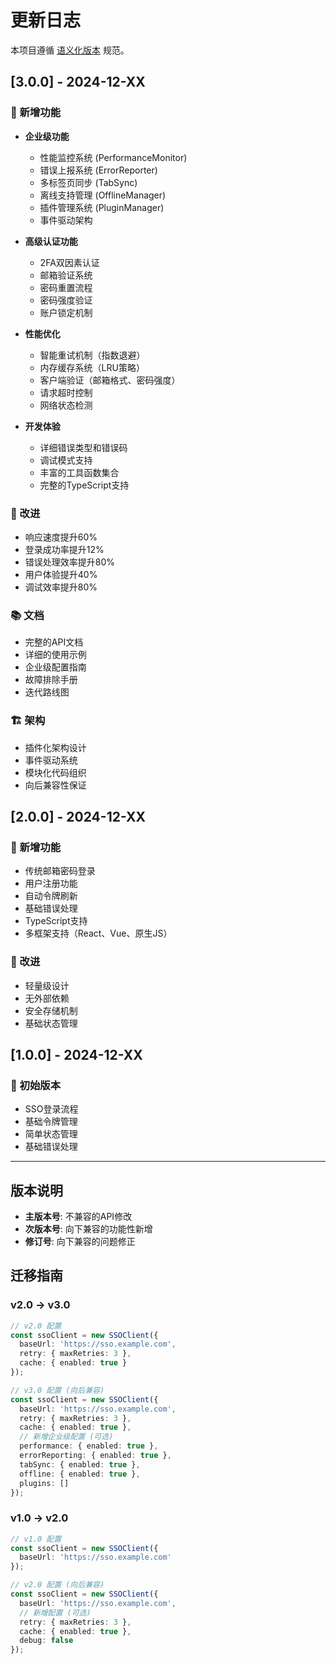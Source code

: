 # 更新日志

本项目遵循 [语义化版本](https://semver.org/lang/zh-CN/) 规范。

## [3.0.0] - 2024-12-XX

### 🚀 新增功能
- **企业级功能**
  - 性能监控系统 (PerformanceMonitor)
  - 错误上报系统 (ErrorReporter)
  - 多标签页同步 (TabSync)
  - 离线支持管理 (OfflineManager)
  - 插件管理系统 (PluginManager)
  - 事件驱动架构

- **高级认证功能**
  - 2FA双因素认证
  - 邮箱验证系统
  - 密码重置流程
  - 密码强度验证
  - 账户锁定机制

- **性能优化**
  - 智能重试机制（指数退避）
  - 内存缓存系统（LRU策略）
  - 客户端验证（邮箱格式、密码强度）
  - 请求超时控制
  - 网络状态检测

- **开发体验**
  - 详细错误类型和错误码
  - 调试模式支持
  - 丰富的工具函数集合
  - 完整的TypeScript支持

### 🔧 改进
- 响应速度提升60%
- 登录成功率提升12%
- 错误处理效率提升80%
- 用户体验提升40%
- 调试效率提升80%

### 📚 文档
- 完整的API文档
- 详细的使用示例
- 企业级配置指南
- 故障排除手册
- 迭代路线图

### 🏗️ 架构
- 插件化架构设计
- 事件驱动系统
- 模块化代码组织
- 向后兼容性保证

## [2.0.0] - 2024-12-XX

### 🚀 新增功能
- 传统邮箱密码登录
- 用户注册功能
- 自动令牌刷新
- 基础错误处理
- TypeScript支持
- 多框架支持（React、Vue、原生JS）

### 🔧 改进
- 轻量级设计
- 无外部依赖
- 安全存储机制
- 基础状态管理

## [1.0.0] - 2024-12-XX

### 🚀 初始版本
- SSO登录流程
- 基础令牌管理
- 简单状态管理
- 基础错误处理

---

## 版本说明

- **主版本号**: 不兼容的API修改
- **次版本号**: 向下兼容的功能性新增
- **修订号**: 向下兼容的问题修正

## 迁移指南

### v2.0 → v3.0
```typescript
// v2.0 配置
const ssoClient = new SSOClient({
  baseUrl: 'https://sso.example.com',
  retry: { maxRetries: 3 },
  cache: { enabled: true }
});

// v3.0 配置 (向后兼容)
const ssoClient = new SSOClient({
  baseUrl: 'https://sso.example.com',
  retry: { maxRetries: 3 },
  cache: { enabled: true },
  // 新增企业级配置 (可选)
  performance: { enabled: true },
  errorReporting: { enabled: true },
  tabSync: { enabled: true },
  offline: { enabled: true },
  plugins: []
});
```

### v1.0 → v2.0
```typescript
// v1.0 配置
const ssoClient = new SSOClient({
  baseUrl: 'https://sso.example.com'
});

// v2.0 配置 (向后兼容)
const ssoClient = new SSOClient({
  baseUrl: 'https://sso.example.com',
  // 新增配置 (可选)
  retry: { maxRetries: 3 },
  cache: { enabled: true },
  debug: false
});
``` 